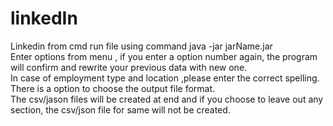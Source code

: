 # linkedIn
Linkedin from cmd
run file  using command java -jar jarName.jar  
Enter options from menu , if you enter a option number again, the program will confirm and rewrite your previous data with new one.  
In case of employment type and location ,please enter the correct spelling. 
There is a option to choose the output file format.  
The csv/jason files will be created at end and if you choose to leave out any section, the csv/json file for same will not be created.  
